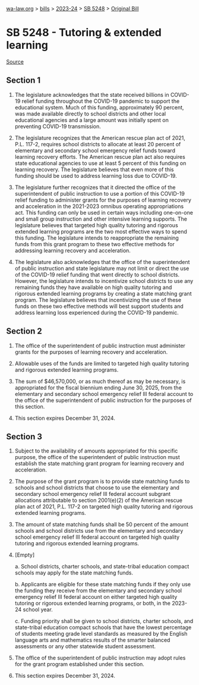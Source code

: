 [wa-law.org](/) > [bills](/bills/) > [2023-24](/bills/2023-24) > [SB 5248](/bills/2023-24/sb/5248/) > [Original Bill](/bills/2023-24/sb/5248/1/)

# SB 5248 - Tutoring & extended learning

[Source](http://lawfilesext.leg.wa.gov/biennium/2023-24/Pdf/Bills/Senate%20Bills/5248.pdf)

## Section 1
1. The legislature acknowledges that the state received billions in COVID-19 relief funding throughout the COVID-19 pandemic to support the educational system. Much of this funding, approximately 90 percent, was made available directly to school districts and other local educational agencies and a large amount was initially spent on preventing COVID-19 transmission.

2. The legislature recognizes that the American rescue plan act of 2021, P.L. 117-2, requires school districts to allocate at least 20 percent of elementary and secondary school emergency relief funds toward learning recovery efforts. The American rescue plan act also requires state educational agencies to use at least 5 percent of this funding on learning recovery. The legislature believes that even more of this funding should be used to address learning loss due to COVID-19.

3. The legislature further recognizes that it directed the office of the superintendent of public instruction to use a portion of this COVID-19 relief funding to administer grants for the purposes of learning recovery and acceleration in the 2021-2023 omnibus operating appropriations act. This funding can only be used in certain ways including one-on-one and small group instruction and other intensive learning supports. The legislature believes that targeted high quality tutoring and rigorous extended learning programs are the two most effective ways to spend this funding. The legislature intends to reappropriate the remaining funds from this grant program to these two effective methods for addressing learning recovery and acceleration.

4. The legislature also acknowledges that the office of the superintendent of public instruction and state legislature may not limit or direct the use of the COVID-19 relief funding that went directly to school districts. However, the legislature intends to incentivize school districts to use any remaining funds they have available on high quality tutoring and rigorous extended learning programs by creating a state matching grant program. The legislature believes that incentivizing the use of these funds on these two effective methods will best support students and address learning loss experienced during the COVID-19 pandemic.

## Section 2
1. The office of the superintendent of public instruction must administer grants for the purposes of learning recovery and acceleration.

2. Allowable uses of the funds are limited to targeted high quality tutoring and rigorous extended learning programs.

3. The sum of $46,570,000, or as much thereof as may be necessary, is appropriated for the fiscal biennium ending June 30, 2025, from the elementary and secondary school emergency relief III federal account to the office of the superintendent of public instruction for the purposes of this section.

4. This section expires December 31, 2024.

## Section 3
1. Subject to the availability of amounts appropriated for this specific purpose, the office of the superintendent of public instruction must establish the state matching grant program for learning recovery and acceleration.

2. The purpose of the grant program is to provide state matching funds to schools and school districts that choose to use the elementary and secondary school emergency relief III federal account subgrant allocations attributable to section 2001(e)(2) of the American rescue plan act of 2021, P.L. 117-2 on targeted high quality tutoring and rigorous extended learning programs.

3. The amount of state matching funds shall be 50 percent of the amount schools and school districts use from the elementary and secondary school emergency relief III federal account on targeted high quality tutoring and rigorous extended learning programs.

4. [Empty]

    a. School districts, charter schools, and state-tribal education compact schools may apply for the state matching funds.

    b. Applicants are eligible for these state matching funds if they only use the funding they receive from the elementary and secondary school emergency relief III federal account on either targeted high quality tutoring or rigorous extended learning programs, or both, in the 2023-24 school year.

    c. Funding priority shall be given to school districts, charter schools, and state-tribal education compact schools that have the lowest percentage of students meeting grade level standards as measured by the English language arts and mathematics results of the smarter balanced assessments or any other statewide student assessment.

5. The office of the superintendent of public instruction may adopt rules for the grant program established under this section.

6. This section expires December 31, 2024.
